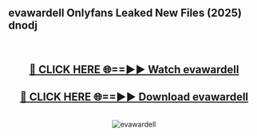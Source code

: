 <h2>evawardell Onlyfans Leaked New Files (2025) dnodj</h2>
<br>
<div align="center">
<h2><a href="https://mediafiles.top/evawardell&ref=git" rel="nofollow">🔴 CLICK HERE 🌐==►► Watch evawardell</a></h2>
<h2><a href="https://mediafiles.top/evawardell&ref=git" rel="nofollow">🔴 CLICK HERE 🌐==►► Download evawardell</a></h2>
<br>
<a href="https://mediafiles.top/evawardell&ref=git" rel="nofollow" data-target="animated-image.originalLink"><img src="https://i.ibb.co.com/xMMVF88/686577567.gif" alt="evawardell" style="max-width: 100%; display: inline-block;" data-target="animated-image.originalImage"></a>
</div>
<br>
<br>